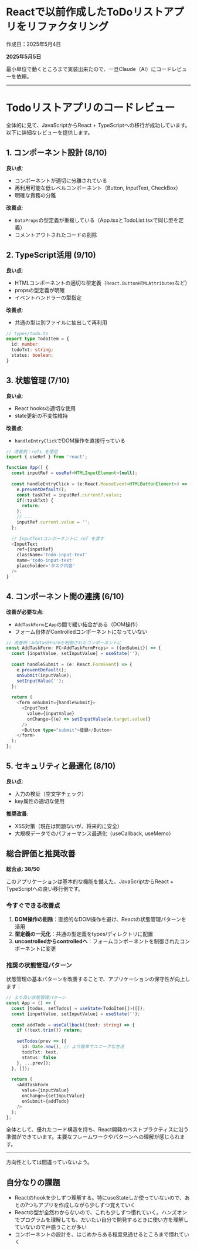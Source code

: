 # Reactで以前作成したToDoリストアプリをリファクタリング

作成日：2025年5月4日

**2025年5月5日**

最小単位で動くところまで実装出来たので、一旦Claude（AI）にコードレビューを依頼。

---

# Todoリストアプリのコードレビュー

全体的に見て、JavaScriptからReact + TypeScriptへの移行が成功しています。以下に詳細なレビューを提供します。

## 1. コンポーネント設計 (8/10)

**良い点**:
- コンポーネントが適切に分離されている
- 再利用可能な低レベルコンポーネント（Button, InputText, CheckBox）
- 明確な責務の分離

**改善点**:
- `DataProps`の型定義が重複している（App.tsxとTodoList.tsxで同じ型を定義）
- コメントアウトされたコードの削除

## 2. TypeScript活用 (9/10)

**良い点**:
- HTMLコンポーネントの適切な型定義（`React.ButtonHTMLAttributes`など）
- propsの型定義が明確
- イベントハンドラーの型指定

**改善点**:
- 共通の型は別ファイルに抽出して再利用

```typescript
// types/todo.ts
export type TodoItem = {
  id: number;
  todoTxt: string;
  status: boolean;
}
```

## 3. 状態管理 (7/10)

**良い点**:
- React hooksの適切な使用
- state更新の不変性維持

**改善点**:
- `handleEntryClick`でDOM操作を直接行っている

```typescript
// 改善例：refs を使用
import { useRef } from 'react';

function App() {
  const inputRef = useRef<HTMLInputElement>(null);
  
  const handleEntryClick = (e:React.MouseEvent<HTMLButtonElement>) => {
    e.preventDefault();
    const taskTxt = inputRef.current?.value;
    if(!taskTxt) {
      return;
    };
    // ...
    inputRef.current.value = '';
  };
  
  // InputTextコンポーネントに ref を渡す
  <InputText
    ref={inputRef}
    className='todo-input-text'
    name='todo-input-text'
    placeholder='タスク内容'
  />
}
```

## 4. コンポーネント間の連携 (6/10)

**改善が必要な点**:
- `AddTaskForm`と`App`の間で緩い結合がある（DOM操作）
- フォーム自体がControlledコンポーネントになっていない

```typescript
// 改善例：AddTaskFormを制御されたコンポーネントに
const AddTaskForm: FC<AddTaskFormProps> = ({onSubmit}) => {
  const [inputValue, setInputValue] = useState('');
  
  const handleSubmit = (e: React.FormEvent) => {
    e.preventDefault();
    onSubmit(inputValue);
    setInputValue('');
  };
  
  return (
    <form onSubmit={handleSubmit}>
      <InputText
        value={inputValue}
        onChange={(e) => setInputValue(e.target.value)}
      />
      <Button type="submit">登録</Button>
    </form>
  );
};
```

## 5. セキュリティと最適化 (8/10)

**良い点**:
- 入力の検証（空文字チェック）
- key属性の適切な使用

**推奨改善**:
- XSS対策（現在は問題ないが、将来的に安全）
- 大規模データでのパフォーマンス最適化（useCallback, useMemo）

## 総合評価と推奨改善

**総合点: 38/50**

このアプリケーションは基本的な機能を備えた、JavaScriptからReact + TypeScriptへの良い移行例です。

### 今すぐできる改善点

1. **DOM操作の削除**：直接的なDOM操作を避け、Reactの状態管理パターンを活用
2. **型定義の一元化**：共通の型定義をtypes/ディレクトリに配置
3. **uncontrolledからcontrolledへ**：フォームコンポーネントを制御されたコンポーネントに変更

### 推奨の状態管理パターン

状態管理の基本パターンを改善することで、アプリケーションの保守性が向上します：

```typescript
// より良い状態管理パターン
const App = () => {
  const [todos, setTodos] = useState<TodoItem[]>([]);
  const [inputValue, setInputValue] = useState('');
  
  const addTodo = useCallback((text: string) => {
    if (!text.trim()) return;
    
    setTodos(prev => [{
      id: Date.now(), // より簡単でユニークな方法
      todoTxt: text,
      status: false
    }, ...prev]);
  }, []);
  
  return (
    <AddTaskForm 
      value={inputValue}
      onChange={setInputValue}
      onSubmit={addTodo}
    />
  );
};
```

全体として、優れたコード構造を持ち、React開発のベストプラクティスに沿う準備ができています。主要なフレームワークやパターンへの理解が感じられます。

---

方向性としては間違っていないよう。

## 自分なりの課題

- Reactのhookを少しずつ理解する。特にuseStateしか使っていないので、あとの7つもアプリを作成しながら少しずつ覚えていく
- Reactの型が全然わからないので、これも少しずつ慣れていく。ハンズオンでプログラムを理解しても、だいたい自分で開発するときに使い方を理解していないので戸惑うことが多い
- コンポーネントの設計を、はじめからある程度見通せるところまで慣れていく